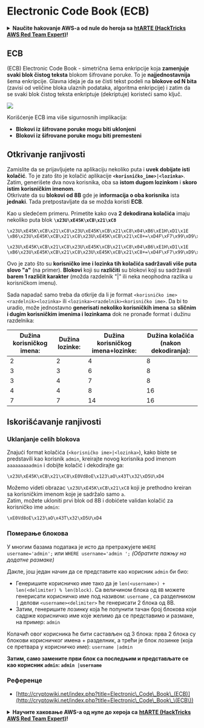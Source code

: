 # Electronic Code Book (ECB)

<details>

<summary><strong>Naučite hakovanje AWS-a od nule do heroja sa</strong> <a href="https://training.hacktricks.xyz/courses/arte"><strong>htARTE (HackTricks AWS Red Team Expert)</strong></a><strong>!</strong></summary>

Drugi načini podrške HackTricks-u:

* Ako želite da vidite **vašu kompaniju reklamiranu na HackTricks-u** ili **preuzmete HackTricks u PDF formatu** proverite [**SUBSCRIPTION PLANS**](https://github.com/sponsors/carlospolop)!
* Nabavite [**zvanični PEASS & HackTricks swag**](https://peass.creator-spring.com)
* Otkrijte [**The PEASS Family**](https://opensea.io/collection/the-peass-family), našu kolekciju ekskluzivnih [**NFT-ova**](https://opensea.io/collection/the-peass-family)
* **Pridružite se** 💬 [**Discord grupi**](https://discord.gg/hRep4RUj7f) ili [**telegram grupi**](https://t.me/peass) ili nas **pratite** na **Twitter-u** 🐦 [**@hacktricks\_live**](https://twitter.com/hacktricks\_live)**.**
* **Podelite svoje hakovanje trikove slanjem PR-ova na** [**HackTricks**](https://github.com/carlospolop/hacktricks) i [**HackTricks Cloud**](https://github.com/carlospolop/hacktricks-cloud) github repozitorijume.

</details>

## ECB

(ECB) Electronic Code Book - simetrična šema enkripcije koja **zamenjuje svaki blok čistog teksta** blokom šifrovane poruke. To je **najjednostavnija** šema enkripcije. Glavna ideja je da se čisti tekst podeli na **blokove od N bita** (zavisi od veličine bloka ulaznih podataka, algoritma enkripcije) i zatim da se svaki blok čistog teksta enkriptuje (dekriptuje) koristeći samo ključ.

![](https://upload.wikimedia.org/wikipedia/commons/thumb/e/e6/ECB\_decryption.svg/601px-ECB\_decryption.svg.png)

Korišćenje ECB ima više sigurnosnih implikacija:

* **Blokovi iz šifrovane poruke mogu biti uklonjeni**
* **Blokovi iz šifrovane poruke mogu biti premesteni**

## Otkrivanje ranjivosti

Zamislite da se prijavljujete na aplikaciju nekoliko puta i **uvek dobijate isti kolačić**. To je zato što je kolačić aplikacije **`<korisničko_ime>|<lozinka>`**.\
Zatim, generišete dva nova korisnika, oba sa **istom dugom lozinkom** i **skoro** **istim** **korisničkim imenom**.\
Otkrivate da su **blokovi od 8B** gde je **informacija o oba korisnika** ista **jednaki**. Tada pretpostavljate da se možda koristi **ECB**.

Kao u sledećem primeru. Primetite kako ova **2 dekodirana kolačića** imaju nekoliko puta blok **`\x23U\xE45K\xCB\x21\xC8`**

```
\x23U\xE45K\xCB\x21\xC8\x23U\xE45K\xCB\x21\xC8\x04\xB6\xE1H\xD1\x1E \xB6\x23U\xE45K\xCB\x21\xC8\x23U\xE45K\xCB\x21\xC8+=\xD4F\xF7\x99\xD9\xA9

\x23U\xE45K\xCB\x21\xC8\x23U\xE45K\xCB\x21\xC8\x04\xB6\xE1H\xD1\x1E \xB6\x23U\xE45K\xCB\x21\xC8\x23U\xE45K\xCB\x21\xC8+=\xD4F\xF7\x99\xD9\xA9
```

Ovo je zato što su **korisničko ime i lozinka tih kolačića sadržavali više puta slovo "a"** (na primer). **Blokovi** koji su **različiti** su blokovi koji su sadržavali **barem 1 različit karakter** (možda razdelnik "|" ili neka neophodna razlika u korisničkom imenu).

Sada napadač samo treba da otkrije da li je format `<korisničko ime><razdelnik><lozinka>` ili `<lozinka><razdelnik><korisničko ime>`. Da bi to uradio, može jednostavno **generisati nekoliko korisničkih imena** sa **sličnim i dugim korisničkim imenima i lozinkama** dok ne pronađe format i dužinu razdelnika:

| Dužina korisničkog imena: | Dužina lozinke: | Dužina korisničkog imena+lozinke: | Dužina kolačića (nakon dekodiranja): |
| ------------------------- | --------------- | --------------------------------- | ------------------------------------ |
| 2                         | 2               | 4                                 | 8                                    |
| 3                         | 3               | 6                                 | 8                                    |
| 3                         | 4               | 7                                 | 8                                    |
| 4                         | 4               | 8                                 | 16                                   |
| 7                         | 7               | 14                                | 16                                   |

## Iskorišćavanje ranjivosti

### Uklanjanje celih blokova

Znajući format kolačića (`<korisničko ime>|<lozinka>`), kako biste se predstavili kao korisnik `admin`, kreirajte novog korisnika pod imenom `aaaaaaaaadmin` i dobijte kolačić i dekodirajte ga:

```
\x23U\xE45K\xCB\x21\xC8\xE0Vd8oE\x123\aO\x43T\x32\xD5U\xD4
```

Možemo videti obrazac `\x23U\xE45K\xCB\x21\xC8` koji je prethodno kreiran sa korisničkim imenom koje je sadržalo samo `a`.\
Zatim, možete ukloniti prvi blok od 8B i dobićete validan kolačić za korisničko ime `admin`:

```
\xE0Vd8oE\x123\aO\x43T\x32\xD5U\xD4
```

### Померање блокова

У многим базама података је исто да претражујете `WHERE username='admin';` или `WHERE username='admin ';` _(Обратите пажњу на додатне размаке)_

Дакле, још један начин да се представите као корисник `admin` би био:

* Генеришите корисничко име тако да је `len(<username>) + len(<delimiter) % len(block)`. Са величином блока од `8B` можете генерисати корисничко име под називом: `username` , са разделником `|` делови `<username><delimiter>` ће генерисати 2 блока од 8B.
* Затим, генеришите лозинку која ће попунити тачан број блокова који садрже корисничко име које желимо да се представимо и размаке, на пример: `admin`

Колачић овог корисника ће бити састављен од 3 блока: прва 2 блока су блокови корисничког имена + разделник, а трећи је блок лозинке (која се претвара у корисничко име): `username |admin`

**Затим, само замените први блок са последњим и представљате се као корисник `admin`: `admin |username`**

### Референце

* [http://cryptowiki.net/index.php?title=Electronic\_Code\_Book\_(ECB)](http://cryptowiki.net/index.php?title=Electronic\_Code\_Book\_\(ECB\))

<details>

<summary><strong>Научите хаковање AWS-а од нуле до хероја са</strong> <a href="https://training.hacktricks.xyz/courses/arte"><strong>htARTE (HackTricks AWS Red Team Expert)</strong></a><strong>!</strong></summary>

Други начини да подржите HackTricks:

* Ако желите да видите **вашу компанију рекламирану на HackTricks** или **преузмете HackTricks у PDF формату** Проверите [**ПРЕТПЛАТНЕ ПЛАНОВЕ**](https://github.com/sponsors/carlospolop)!
* Набавите [**званични PEASS & HackTricks сувенир**](https://peass.creator-spring.com)
* Откријте [**The PEASS Family**](https://opensea.io/collection/the-peass-family), нашу колекцију ексклузивних [**NFT-ова**](https://opensea.io/collection/the-peass-family)
* **Придружите се** 💬 [**Discord групи**](https://discord.gg/hRep4RUj7f) или [**телеграм групи**](https://t.me/peass) или **пратите** нас на **Twitter** 🐦 [**@hacktricks\_live**](https://twitter.com/hacktricks\_live)**.**
* **Поделите своје хакерске трикове слањем PR-ова на** [**HackTricks**](https://github.com/carlospolop/hacktricks) и [**HackTricks Cloud**](https://github.com/carlospolop/hacktricks-cloud) github репозиторијуме.

</details>

